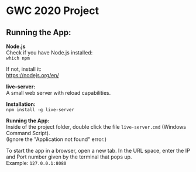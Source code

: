 # GWC 2020 Project

## Running the App:  
**Node.js**  
Check if you have Node.js installed:  
`which npm`  
  
If not, install it:  
https://nodejs.org/en/  
  
**live-server:**  
A small web server with reload capabilities.  
  
**Installation:**  
`npm install -g live-server`

**Running the App:**  
Inside of the project folder, double click the file `live-server.cmd` (Windows Command Script).  
(Ignore the "Application not found" error.)  

To start the app in a browser, open a new tab. In the URL space, enter the IP and Port number given by the terminal that pops up.  
Example: `127.0.0.1:8080`
